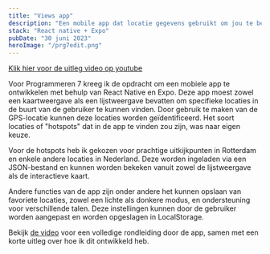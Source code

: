 ```yaml
---
title: "Views app"
description: "Een mobile app dat locatie gegevens gebruikt om jou te begeleiden naar de mooiste plekken in het land."
stack: "React native + Expo"
pubDate: "30 juni 2023"
heroImage: "/prg7edit.png"
---
```

[Klik hier voor de uitleg video op youtube](https://youtu.be/Tx2YDquUA-k)

Voor Programmeren 7 kreeg ik de opdracht om een mobiele app te ontwikkelen met behulp van React Native en Expo. Deze app moest zowel een kaartweergave als een lijstweergave bevatten om specifieke locaties in de buurt van de gebruiker te kunnen vinden. Door gebruik te maken van de GPS-locatie kunnen deze locaties worden geïdentificeerd. Het soort locaties of "hotspots" dat in de app te vinden zou zijn, was naar eigen keuze.

Voor de hotspots heb ik gekozen voor prachtige uitkijkpunten in Rotterdam en enkele andere locaties in Nederland. Deze worden ingeladen via een JSON-bestand en kunnen worden bekeken vanuit zowel de lijstweergave als de interactieve kaart.

Andere functies van de app zijn onder andere het kunnen opslaan van favoriete locaties, zowel een lichte als donkere modus, en ondersteuning voor verschillende talen. Deze instellingen kunnen door de gebruiker worden aangepast en worden opgeslagen in LocalStorage.

Bekijk [de video](https://youtu.be/Tx2YDquUA-k) voor een volledige rondleiding door de app, samen met een korte uitleg over hoe ik dit ontwikkeld heb.
